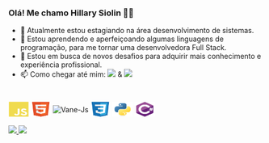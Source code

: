 ### Olá! Me chamo Hillary Siolin 👩‍💻

- 💬 Atualmente estou estagiando na área desenvolvimento de sistemas.
- 🌱 Estou aprendendo e aperfeiçoando algumas linguagens de programação, para me tornar uma desenvolvedora Full Stack.
- 👯 Estou em busca de novos desafios para adquirir mais conhecimento e experiência profissional.
- 📫 Como chegar até mim:  <a href = "mailto:hillaryssima876@gmail.com"><img src="https://img.shields.io/badge/Gmail-D14836?style=for-the-badge&logo=gmail&logoColor=white" target="_blank"></a> & <a href="https://www.linkedin.com/in/hillary-alexandra/-45875016a" target="_blank"><img src="https://img.shields.io/badge/-LinkedIn-%230077B5?style=for-the-badge&logo=linkedin&logoColor=white" target="_blank"></a> 
###
<div style="display: inline_block"><br>
  <img align="center" alt="Vane-Js" height="30" width="40" src="https://raw.githubusercontent.com/devicons/devicon/master/icons/javascript/javascript-plain.svg">
  <img align="center" alt="Vane-HTML" height="30" width="40" src="https://raw.githubusercontent.com/devicons/devicon/master/icons/html5/html5-original.svg">
  <img align="center" alt="Vane-Js" height="30" width="40" src="https://img.shields.io/badge/CSS3-1572B6?style=for-the-badge&logo=css3&logoColor=white.svg">
  <img align="center" alt="Vane-CSS" height="30" width="40" src="https://raw.githubusercontent.com/devicons/devicon/master/icons/css3/css3-original.svg">
  <img align="center" alt="Vane-Python" height="30" width="40" src="https://raw.githubusercontent.com/devicons/devicon/master/icons/python/python-original.svg">
  <img align="center" alt="Vane-Csharp" height="30" width="40" src="https://raw.githubusercontent.com/devicons/devicon/master/icons/csharp/csharp-original.svg">
</div>
<br>
<div align="left">
  <a href="https://github.com/Hillary77">
  <img height="180em" src="https://github-readme-stats.vercel.app/api?username=Hillary77&show_icons=true&theme=dracula&include_all_commits=true&count_private=true"/>
  <img height="180em" src="https://github-readme-stats.vercel.app/api/top-langs/?username=Hillary77&layout=compact&langs_count=7&theme=dracula"/>
</div>


###
